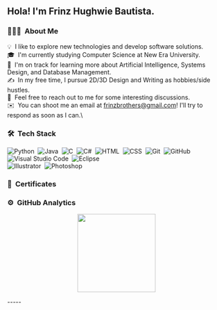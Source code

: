 <h2>Hola! I'm Frinz Hughwie Bautista.</h2>

### 👨🏻‍💻 &nbsp;About Me

💡 &nbsp;I like to explore new technologies and develop software solutions.\
🎓 &nbsp;I'm currently studying Computer Science at New Era University.\
🌱 &nbsp;I'm on track for learning more about Artificial Intelligence, Systems Design, and Database Management.\
✍️ &nbsp;In my free time, I pursue 2D/3D Design and Writing as hobbies/side hustles.\
💬 &nbsp;Feel free to reach out to me for some interesting discussions.\
✉️ &nbsp;You can shoot me an email at frinzbrothers@gmail.com! I'll try to respond as soon as I can.\

### 🛠 &nbsp;Tech Stack

![Python](https://img.shields.io/badge/-Python-05122A?style=flat&logo=python)&nbsp;
![Java](https://img.shields.io/badge/-Java-05122A?style=flat&logo=Java&logoColor=FFA518)&nbsp;
![C](https://img.shields.io/badge/-C-05122A?style=flat&logo=C&logoColor=A8B9CC)&nbsp;
![C#](https://img.shields.io/badge/-C++-05122A?style=flat&logo=C%2B%2B&logoColor=00599C)&nbsp;
![HTML](https://img.shields.io/badge/-HTML-05122A?style=flat&logo=HTML5)&nbsp;
![CSS](https://img.shields.io/badge/-CSS-05122A?style=flat&logo=CSS3&logoColor=1572B6)&nbsp;
![Git](https://img.shields.io/badge/-Git-05122A?style=flat&logo=git)&nbsp;
![GitHub](https://img.shields.io/badge/-GitHub-05122A?style=flat&logo=github)&nbsp;
![Visual Studio Code](https://img.shields.io/badge/-Visual%20Studio%20Code-05122A?style=flat&logo=visual-studio-code&logoColor=007ACC)&nbsp;
![Eclipse](https://img.shields.io/badge/-Eclipse-05122A?style=flat&logo=eclipse-ide&logoColor=2C2255)\
![Illustrator](https://img.shields.io/badge/-Illustrator-05122A?style=flat&logo=adobe-illustrator)&nbsp;
![Photoshop](https://img.shields.io/badge/-Photoshop-05122A?style=flat&logo=adobe-photoshop)&nbsp;

### 📄 &nbsp;Certificates


### ⚙️ &nbsp;GitHub Analytics

<p align="center">
<a href="https://github.com/prismic7">
  <img height="180em" src="https://github-readme-stats-eight-theta.vercel.app/api?username=prismic7&show_icons=true&theme=algolia&include_all_commits=true&count_private=true"/>
</a>
</p>
-----

